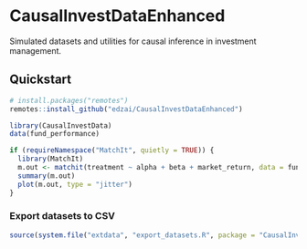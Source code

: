# CausalInvestDataEnhanced

Simulated datasets and utilities for causal inference in investment management.

## Quickstart

```r
# install.packages("remotes")
remotes::install_github("edzai/CausalInvestDataEnhanced")

library(CausalInvestData)
data(fund_performance)

if (requireNamespace("MatchIt", quietly = TRUE)) {
  library(MatchIt)
  m.out <- matchit(treatment ~ alpha + beta + market_return, data = fund_performance)
  summary(m.out)
  plot(m.out, type = "jitter")
}
```

### Export datasets to CSV

```r
source(system.file("extdata", "export_datasets.R", package = "CausalInvestData"))
```
